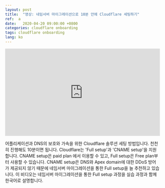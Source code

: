 ```yaml
---
layout: post
title:  "영상: 네임서버 마이그레이션으로 10분 안에 Cloudflare 세팅하기"
ref:  a
date:   2020-04-20 09:00:00 +0800
categories: cloudflare onboarding
tags: cloudflare onboarding
lang: ko
---
```



<style>.embed-container { position: relative; padding-bottom: 56.25%; height: 0; overflow: hidden; max-width: 100%; } .embed-container iframe, .embed-container object, .embed-container embed { position: absolute; top: 0; left: 0; width: 100%; height: 100%; }</style><div class='embed-container'><iframe src='https://www.youtube.com/embed//9B1uE4VnoLI' frameborder='0' allowfullscreen></iframe></div>

 
어플리케이션과 DNS의 보호와 가속을 위한 Cloudflare 솔루션 세팅 방법입니다. 천천히 진행해도 10분이면 됩니다. Cloudflare는 'Full setup'과 'CNAME setup'을 지원합니다. CNAME setup은 paid plan 에서 이용할 수 있고, Full setup은 Free plan부터 사용할 수 있습니다. CNAME setup은 DNS와 Apex domain에 대한 DDoS 방어가 제공되지 않기 때문에 네임서버 마이그레이션을 통한 Full setup을 늘 추천하고 있습니다. 이 비디오는 네임서버 마이그레이션을 통한 Full setup 과정을 실습 과정과 함께 한국어로 설명합니다.